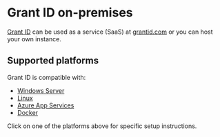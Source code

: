 ﻿# Grant ID on-premises

[Grant ID](../index.md) can be used as a service (SaaS) at [grantid.com](https://grantid.com) or you can host your own instance.

## Supported platforms

Grant ID is compatible with:

* [Windows Server](windows/index.md)
* [Linux](linux/index.md)
* [Azure App Services](azure/index.md)
* [Docker](docker/index.md)

Click on one of the platforms above for specific setup instructions.
